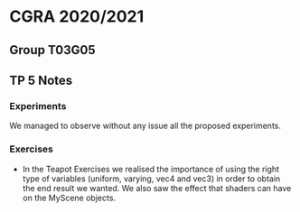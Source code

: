# CGRA 2020/2021

## Group T03G05

## TP 5 Notes

### Experiments

We managed to observe without any issue all the proposed experiments.
### Exercises

- In the Teapot Exercises we realised the importance of using the right type of variables (uniform, varying, vec4 and vec3) in order to obtain the end result we wanted. We also saw the effect that shaders can have on the MyScene objects.

